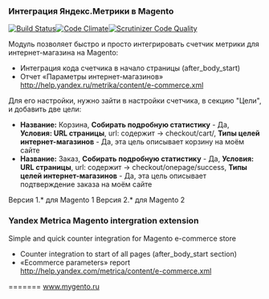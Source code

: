 ### Интеграция Яндекс.Метрики в Magento
[![Build Status](https://travis-ci.org/mygento/metrika.svg?branch=1.0)](https://travis-ci.org/mygento/metrika)[![Code Climate](https://codeclimate.com/github/mygento/metrika/badges/gpa.svg)](https://codeclimate.com/github/mygento/metrika)[![Scrutinizer Code Quality](https://scrutinizer-ci.com/g/mygento/metrika/badges/quality-score.png?b=1.0)](https://scrutinizer-ci.com/g/mygento/metrika/?branch=1.0)

Модуль позволяет быстро и просто интегрировать счетчик метрики для интернет-магазина на Magento:
* Интеграция кода счетчика в начало страницы (after_body_start)
* Отчет «Параметры интернет-магазинов» http://help.yandex.ru/metrika/content/e-commerce.xml  

Для его настройки, нужно зайти в настройки счетчика, в секцию "Цели", и добавить две цели:
* **Название:** Корзина, **Собирать подробную статистику** - Да, **Условия: URL страницы**, url: содержит -> checkout/cart/, **Типы целей интернет-магазинов** - Да, эта цель описывает корзину на моём сайте
* **Название:** Заказ, **Собирать подробную статистику** - Да, **Условия: URL страницы**, url: содержит -> checkout/onepage/success, **Типы целей интернет-магазинов** - Да, эта цель описывает подтверждение заказа на моём сайте

Версия 1.* для Magento 1
Версия 2.* для Magento 2


### Yandex Metrica Magento intergration extension

Simple and quick counter integration for Magento e-commerce store

* Counter integration to start of all pages (after_body_start section)
* «Ecommerce parameters» report http://help.yandex.com/metrica/content/e-commerce.xml

=======
www.mygento.ru
